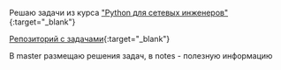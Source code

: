Решаю задачи из курса ["Python для сетевых инженеров"](https://pyneng.readthedocs.io/ru/latest/contents.html){:target="_blank"}

[Репозиторий с задачами](https://github.com/natenka/pyneng-examples-exercises/){:target="_blank"}

В master размещаю решения задач, в notes - полезную информацию
